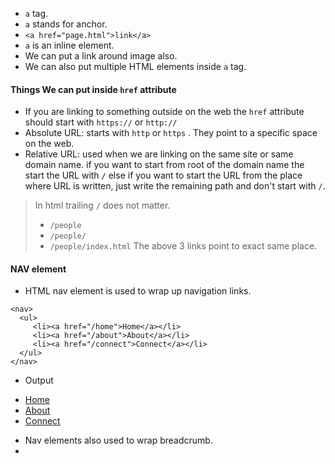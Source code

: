 - `a` tag.
- `a` stands for anchor.
- `<a href="page.html">link</a>`
- `a` is an inline element.
- We can put a link around image also.
- We can also put multiple HTML elements inside `a` tag.

#### Things We can put inside `href` attribute
- If you are linking to something outside on the web the `href` attribute should start with `https://` or `http://`
- Absolute URL: starts with `http` or `https` . They point to a specific space on the web.
- Relative URL: used when we are linking on the same site or same domain name. if you want to start from root of the domain name the start the URL with `/` else if you want to start the URL from the place where URL is written, just write the remaining path and don't start with `/`.

> In html trailing `/` does not matter.
> - `/people`
> - `/people/`
> - `/people/index.html`
> The above 3 links point to exact same place.

#### NAV element
- HTML nav element is used to wrap up navigation links.
```
<nav>
  <ul>
     <li><a href="/home">Home</a></li>
     <li><a href="/about">About</a></li>
     <li><a href="/connect">Connect</a></li>
  </ul>
</nav>
```

- Output
<nav>
<ul>
<li><a href="/home">Home</a></li>
<li><a href="/about">About</a></li>
<li><a href="/connect">Connect</a></li>
</ul>
</nav>

- Nav elements also used to wrap breadcrumb.
- 